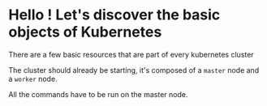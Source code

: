# Hello ! Let's discover the basic objects of Kubernetes

There are a few basic resources that are part of every kubernetes cluster

The cluster should already be starting, it's composed of a `master` node and a `worker` node.

All the commands have to be run on the master node.